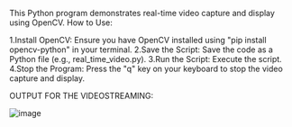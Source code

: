 This Python program demonstrates real-time video capture and display using OpenCV. 
How to Use:

1.Install OpenCV: Ensure you have OpenCV installed using "pip install opencv-python" in your terminal.
2.Save the Script: Save the code as a Python file (e.g., real_time_video.py).
3.Run the Script: Execute the script.
4.Stop the Program: Press the "q" key on your keyboard to stop the video capture and display.


OUTPUT FOR THE VIDEOSTREAMING:







![image](https://github.com/Snekaparthiban/Realtime-Video-Streaming-with-OpenCV/assets/144410590/8a99382e-98eb-4272-9468-e02831a33e6b)
